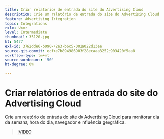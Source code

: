 ```yaml
---
title: Criar relatórios de entrada do site do Advertising Cloud
description: Crie um relatório de entrada do site do Advertising Cloud para monitorar dia da semana, hora do dia, navegador e influência geográfica.
feature: Advertising Integration
topic: Integrations
role: User
level: Intermediate
thumbnail: 35120.jpg
kt: 5477
exl-id: 3762dde6-b090-42e3-b6c5-002a022d13ee
source-git-commit: ecfce7b894986903f28ecaaa3252c903420f5aa8
workflow-type: tm+mt
source-wordcount: '50'
ht-degree: 0%

---
```


# Criar relatórios de entrada do site do Advertising Cloud

Crie um relatório de entrada do site do Advertising Cloud para monitorar dia da semana, hora do dia, navegador e influência geográfica.

>[!VIDEO](https://video.tv.adobe.com/v/35120/?quality=12&learn=on)
